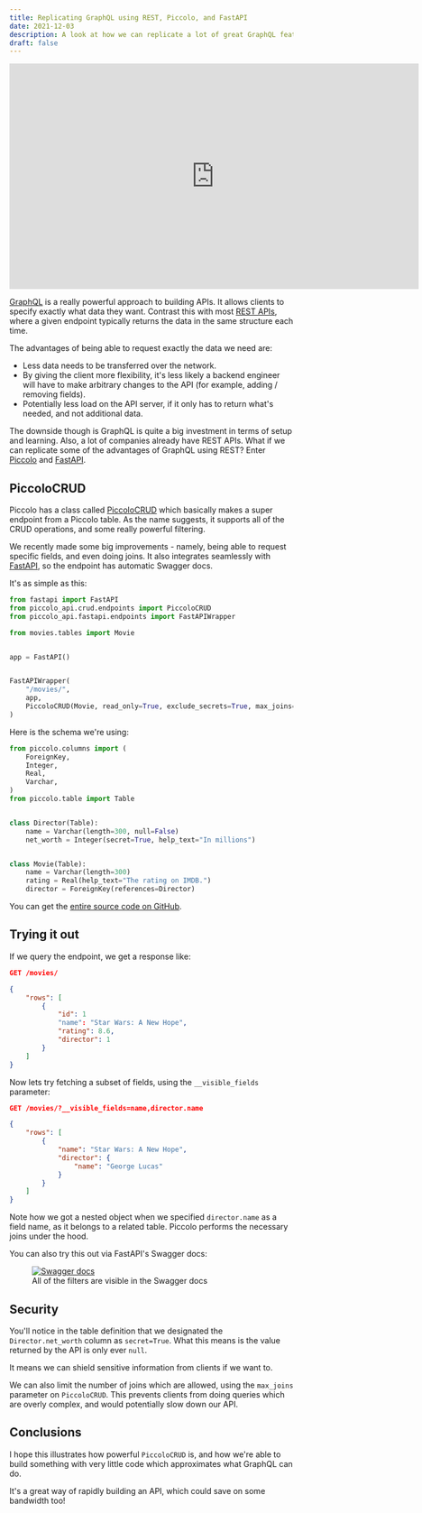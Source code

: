 ```yaml
---
title: Replicating GraphQL using REST, Piccolo, and FastAPI
date: 2021-12-03
description: A look at how we can replicate a lot of great GraphQL features, using a REST API and Piccolo.
draft: false
---
```


<iframe width="726" height="400" src="https://www.youtube.com/embed/OUvWn0GUDSI" title="YouTube video player" frameborder="0" allow="accelerometer; autoplay; clipboard-write; encrypted-media; gyroscope; picture-in-picture" allowfullscreen></iframe>

[GraphQL](https://graphql.org/) is a really powerful approach to building APIs. It allows clients to specify exactly what data they want. Contrast this with most [REST APIs](https://en.wikipedia.org/wiki/Representational_state_transfer), where a given endpoint typically returns the data in the same structure each time.

The advantages of being able to request exactly the data we need are:

- Less data needs to be transferred over the network.
- By giving the client more flexibility, it's less likely a backend engineer will have to make arbitrary changes to the API (for example, adding / removing fields).
- Potentially less load on the API server, if it only has to return what's needed, and not additional data.

The downside though is GraphQL is quite a big investment in terms of setup and learning. Also, a lot of companies already have REST APIs. What if we can replicate some of the advantages of GraphQL using REST? Enter [Piccolo](https://github.com/piccolo-orm/piccolo) and [FastAPI](https://github.com/tiangolo/fastapi).

## PiccoloCRUD

Piccolo has a class called [PiccoloCRUD](https://piccolo-api.readthedocs.io/en/latest/crud/piccolo_crud.html) which basically makes a super endpoint from a Piccolo table. As the name suggests, it supports all of the CRUD operations, and some really powerful filtering.

We recently made some big improvements - namely, being able to request specific fields, and even doing joins. It also integrates seamlessly with [FastAPI](https://piccolo-api.readthedocs.io/en/latest/fastapi/index.html), so the endpoint has automatic Swagger docs.

It's as simple as this:

```python
from fastapi import FastAPI
from piccolo_api.crud.endpoints import PiccoloCRUD
from piccolo_api.fastapi.endpoints import FastAPIWrapper

from movies.tables import Movie


app = FastAPI()


FastAPIWrapper(
    "/movies/",
    app,
    PiccoloCRUD(Movie, read_only=True, exclude_secrets=True, max_joins=1),
)

```

Here is the schema we're using:

```python
from piccolo.columns import (
    ForeignKey,
    Integer,
    Real,
    Varchar,
)
from piccolo.table import Table


class Director(Table):
    name = Varchar(length=300, null=False)
    net_worth = Integer(secret=True, help_text="In millions")


class Movie(Table):
    name = Varchar(length=300)
    rating = Real(help_text="The rating on IMDB.")
    director = ForeignKey(references=Director)

```

You can get the [entire source code on GitHub](https://github.com/piccolo-orm/piccolo_videos/blob/main/making_a_powerful_rest_api_like_graphql/).

## Trying it out

If we query the endpoint, we get a response like:

```json
GET /movies/

{
    "rows": [
        {
            "id": 1
            "name": "Star Wars: A New Hope",
            "rating": 8.6,
            "director": 1
        }
    ]
}
```

Now lets try fetching a subset of fields, using the `__visible_fields` parameter:

```json
GET /movies/?__visible_fields=name,director.name

{
    "rows": [
        {
            "name": "Star Wars: A New Hope",
            "director": {
                "name": "George Lucas"
            }
        }
    ]
}
```

Note how we got a nested object when we specified `director.name` as a field name, as it belongs to a related table. Piccolo performs the necessary joins under the hood.

You can also try this out via FastAPI's Swagger docs:

<figure>
<a href="#" class="lightbox">
<img src="/images/blog/replicating-graphql-using-rest-and-piccolo/swagger_docs.jpg" alt="Swagger docs" />
</a>
<figcaption>All of the filters are visible in the Swagger docs</figcaption>
</figure>

## Security

You'll notice in the table definition that we designated the `Director.net_worth` column as `secret=True`. What this means is the value returned by the API is only ever `null`.

It means we can shield sensitive information from clients if we want to.

We can also limit the number of joins which are allowed, using the `max_joins` parameter on `PiccoloCRUD`. This prevents clients from doing queries which are overly complex, and would potentially slow down our API.

## Conclusions

I hope this illustrates how powerful `PiccoloCRUD` is, and how we're able to build something with very little code which approximates what GraphQL can do.

It's a great way of rapidly building an API, which could save on some bandwidth too!

